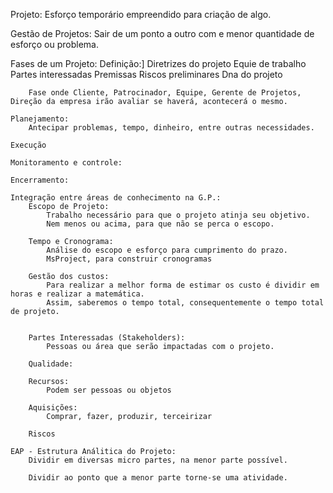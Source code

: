 Projeto:
    Esforço temporário empreendido para criação de algo.

Gestão de Projetos:
    Sair de um ponto a outro com e menor quantidade de esforço ou problema.

Fases de um Projeto:
    Definição:]
        Diretrizes do projeto
        Equie de trabalho
        Partes interessadas
        Premissas
        Riscos preliminares
        Dna do projeto

        Fase onde Cliente, Patrocinador, Equipe, Gerente de Projetos, Direção da empresa irão avaliar se haverá, acontecerá o mesmo.

    Planejamento:
        Antecipar problemas, tempo, dinheiro, entre outras necessidades.

    Execução

    Monitoramento e controle:

    Encerramento:

    Integração entre áreas de conhecimento na G.P.:
        Escopo de Projeto:
            Trabalho necessário para que o projeto atinja seu objetivo.
            Nem menos ou acima, para que não se perca o escopo.

        Tempo e Cronograma:
            Análise do escopo e esforço para cumprimento do prazo.
            MsProject, para construir cronogramas

        Gestão dos custos:
            Para realizar a melhor forma de estimar os custo é dividir em horas e realizar a matemática.
            Assim, saberemos o tempo total, consequentemente o tempo total de projeto.


        Partes Interessadas (Stakeholders):
            Pessoas ou área que serão impactadas com o projeto.

        Qualidade:

        Recursos:
            Podem ser pessoas ou objetos

        Aquisições:
            Comprar, fazer, produzir, terceirizar

        Riscos

    EAP - Estrutura Análitica do Projeto:
        Dividir em diversas micro partes, na menor parte possível.

        Dividir ao ponto que a menor parte torne-se uma atividade.